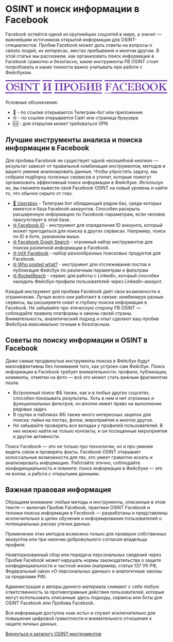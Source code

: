 # OSINT и поиск информации в Facebook
Facebook остаётся одной из крупнейших соцсетей в мире, а значит — важнейшим источником открытой информации для OSINT-специалистов. Пробив Facebook может дать ответы на вопросы о связях людей, их интересах, местах пребывания и многом другом. В этой статье мы расскажем, как организовать поиск информации в Facebook грамотно и безопасно, какие инструменты FB OSINT стоит попробовать и какие тонкости важно учитывать при работе с Фейсбуком.

![OSINT и пробив Facebook](OSINT%20и%20пробив%20Facebook.jpg)

Условные обозначения:
* 📲 - по ссылке открывается Телеграм-бот или приложение
* 🌐 - по ссылке открывается Сайт или страница браузера
* 🆘 - для открытия может требоваться VPN

## Лучшие инструменты анализа и поиска информации в Facebook
Для пробива Facebook не существует одной «волшебной кнопки» — результат зависит от правильной комбинации инструментов, методов и вашего умения анализировать данные. Чтобы упростить задачу, мы собрали подборку полезных сервисов и утилит, которые помогут организовать эффективный поиск информации в Фейсбуке. Используя их, вы сможете вывести свой Facebook OSINT на новый уровень и найти то, что обычно скрыто от глаз.

* [📲 Usersbox](https://t.me/leak_checker01_bot?start=NDA2ODQwMTU5) - Телеграм бот обладающий рядом баз, среди которых имеется и база Facebook-аккаунтов. Способен раскрыть расширенную информацию по Facebook-параметрам, если человек присутствует в этой базе.
* [🌐 Facebook ID](https://lookup-id.com/) - инструмент для определения ID аккаунта, который может пригодиться для поиска в других сервисах. Например, поиск по ID в боте, указанном выше.
* [🌐 Facebook Graph Search](https://lookup-id.com/facebooksearch.html) - огромный набор инструментов для поиска различной информации в Facebook.
* [🌐 IntX Facebook](https://intelx.io/tools?tab=facebook) - набор разнообразных поисковых продуктов для Facebook.
* [🌐 Who posted what?](https://whopostedwhat.com/) - инструмент для отслеживания постов и публикация Фейсбук по различным параметрам и фильтрам.
* [🌐 RocketReach](https://rocketreach.co/) - сервис для работы с Linkedin, который способен находить Фейсбук-профили пользователей через Linkedin-аккаунт.

Каждый инструмент для пробива Facebook даёт свои возможности и ограничения. Лучше всего они работают в связке: комбинируя разные сервисы, вы расширяете охват и глубину поиска информации в Facebook. Не забывайте про этическую сторону FB OSINT — соблюдайте правила платформы и законы своей страны. Внимательность, аналитический подход и опыт сделают ваш пробив Фейсбука максимально точным и безопасным.

## Советы по поиску информации и OSINT в Facebook
Даже самые продвинутые инструменты поиска в Фейсбук будут малоэффективны без понимания того, как устроен сам Фейсбук. Поиск информации в Facebook требует внимательности: профили, публикации, комменты, отметки на фото — всё это может стать важным фрагментом пазла.

* Встроенный поиск ФБ также, как и в любых других соцсетях, способен показывать результаты. Хоть в нем и нет огромных и функциональных фильтров, он вполне имеет право на выполнение рядовых задач.
* В групах и пабликах ФБ также много интересных зацепок для поиска: лайки на постах, фотки, мероприятия и многое другое.
* Не забывайте проверять все вкладки у профилей пользователей. В них можно найти не только контакты, н ои посещенные мероприятия и другие активности.

Поиск Facebook — это не только про технологии, но и про умение видеть связи и проверять факты. Facebook OSINT открывает колоссальные возможности для тех, кто умеет грамотно искать и анализировать информацию. Работайте этично, соблюдайте конфиденциальность и помните: поиск информации в Фейсбуке — это не взлом, а работа с открытыми данными.

## Важная правовая информация
Обращаем внимание: любые методы и инструменты, описанные в этом тексте — включая Пробив Facebook, практики OSINT Facebook и техники поиска информации в Facebook — разработаны и представлены исключительно в целях обучения и информирования пользователей о потенциальных рисках утечки данных.

Применение этих методов возможно только для проверки собственных аккаунтов или при наличии добровольного согласия владельца профиля.

Неавторизованный сбор или передача персональных сведений через Пробив Facebook может нарушать нормы законодательства о защите конфиденциальности и частной жизни (например, статья 137 УК РФ, Федеральный закон «О персональных данных» и аналогичные законы за пределами РФ).

Администрация и авторы данного материала снимают с себя любую ответственность за противоправные действия пользователей, которые могут использовать описанные здесь подходы, сервисы или боты для OSINT Facebook или Пробива Facebook.

Вся информация доступна «как есть» и служит исключительно для повышения цифровой грамотности и внимательного отношения к защите личных данных.

[Вернуться к каталогу OSINT-инструментов](https://github.com/OSINT-searcher/probiv_i_OSINT_instrumenti)
